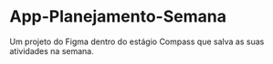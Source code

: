 # App-Planejamento-Semana
Um projeto do Figma dentro do estágio Compass que salva as suas atividades na semana.
